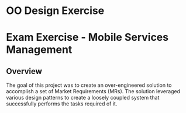 # OO Design Exercise
# **Exam Exercise - Mobile Services Management**
## Overview
The goal of this project was to create an over-engineered solution to accomplish a set of Market Requirements (MRs). The solution leveraged various design patterns to create a loosely coupled system that successfully performs the tasks required of it.
